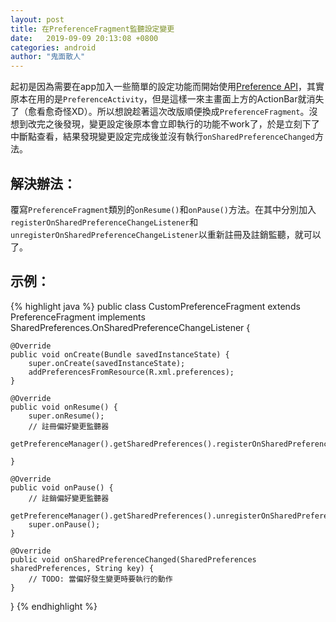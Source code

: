 ```yaml
---
layout: post
title: 在PreferenceFragment監聽設定變更
date:   2019-09-09 20:13:08 +0800
categories: android
author: "鬼面散人"
---
```


起初是因為需要在app加入一些簡單的設定功能而開始使用[Preference API][preference-doc]，其實原本在用的是`PreferenceActivity`，但是這樣一來主畫面上方的ActionBar就消失了（愈看愈奇怪XD）。所以想說趁著這次改版順便換成`PreferenceFragment`。沒想到改完之後發現，變更設定後原本會立即執行的功能不work了，於是立刻下了中斷點查看，結果發現變更設定完成後並沒有執行`onSharedPreferenceChanged`方法。


## 解決辦法：

覆寫`PreferenceFragment`類別的`onResume()`和`onPause()`方法。在其中分別加入`registerOnSharedPreferenceChangeListener`和`unregisterOnSharedPreferenceChangeListener`以重新註冊及註銷監聽，就可以了。


## 示例：


{% highlight java %}
public class CustomPreferenceFragment extends PreferenceFragment implements SharedPreferences.OnSharedPreferenceChangeListener {


    @Override
    public void onCreate(Bundle savedInstanceState) {
        super.onCreate(savedInstanceState);
        addPreferencesFromResource(R.xml.preferences);
    }

    @Override
    public void onResume() {
        super.onResume();
        // 註冊偏好變更監聽器
        getPreferenceManager().getSharedPreferences().registerOnSharedPreferenceChangeListener(this);

    }

    @Override
    public void onPause() {
        // 註銷偏好變更監聽器
        getPreferenceManager().getSharedPreferences().unregisterOnSharedPreferenceChangeListener(this);
        super.onPause();
    }

    @Override
    public void onSharedPreferenceChanged(SharedPreferences sharedPreferences, String key) {
        // TODO: 當偏好發生變更時要執行的動作
    }
}
{% endhighlight %}


[preference-doc]: https://developer.android.com/reference/android/preference/Preference.html?hl=zh-tw
